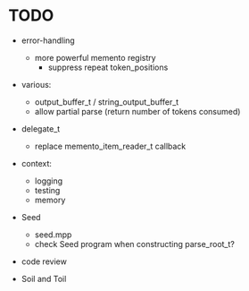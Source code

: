 # TODO

* error-handling
    * more powerful memento registry
        * suppress repeat token_positions

* various:
    * output_buffer_t / string_output_buffer_t
    * allow partial parse (return number of tokens consumed)

* delegate_t
    * replace memento_item_reader_t callback

* context:
    * logging
    * testing
    * memory

* Seed
    * seed.mpp
    * check Seed program when constructing parse_root_t?

* code review

* Soil and Toil
